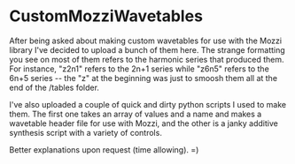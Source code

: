 # CustomMozziWavetables

After being asked about making custom wavetables for use with the Mozzi library I've decided to upload a bunch of them here. The strange formatting you see on most of them refers to the harmonic series that produced them. For instance, "z2n1" refers to the 2n+1 series while "z6n5" refers to the 6n+5 series -- the "z" at the beginning was just to smoosh them all at the end of the /tables folder.

I've also uploaded a couple of quick and dirty python scripts I used to make them. The first one takes an array of values and a name and makes a wavetable header file for use with Mozzi, and the other is a janky additive synthesis script with a variety of controls. 


Better explanations upon request (time allowing).   =)
